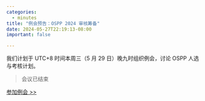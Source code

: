```yaml
---
categories:
  - minutes
title: "例会预告：OSPP 2024 审核筹备"
date: 2024-05-27T22:19:13-08:00
important: false

---
```


我们计划于 UTC+8 时间本周三（5 月 29 日）晚九时组织例会，讨论 OSPP 人选与考核计划。

> 会议已结束

[参加例会 >> ](https://discord.gg/VYPHgt9)
